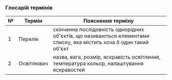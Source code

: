 ### Глосарій термінів

| № |      Термін      |                    Пояснення терміну                   |
| - | ---------------- | ------------------------------------------------------ |
| 1 | Перелік    | скінченна послідовність однорідних об'єктів, що називаються елементами списку, яка містить хоча б один такий об'єкт |
| 2 | Освітлювач  | назва, вага, розмір, яскравість освітлення, температура кольор, налаштування яскравостей |

